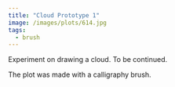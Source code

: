 ```yaml
---
title: "Cloud Prototype 1"
image: /images/plots/614.jpg
tags:
  - brush
---
```


Experiment on drawing a cloud. To be continued.

The plot was made with a calligraphy brush.
